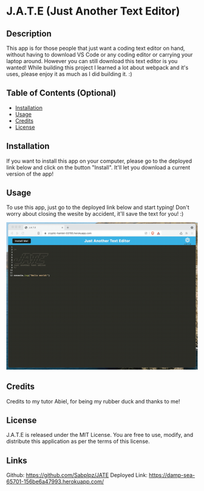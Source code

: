 # J.A.T.E (Just Another Text Editor)

## Description

This app is for those people that just want a coding text editor on hand, without having to download VS Code or any coding editor or carrying your laptop around. However you can still download this text editor is you wanted! While building this project I learned a lot about webpack and it's uses, please enjoy it as much as I did building it. :)
## Table of Contents (Optional)

- [Installation](#installation)
- [Usage](#usage)
- [Credits](#credits)
- [License](#license)

## Installation

If you want to install this app on your computer, please go to the deployed link below and click on the button "Install". It'll let you download a current version of the app!

## Usage

To use this app, just go to the deployed link below and start typing! Don't worry about closing the wesite by accident, it'll save the text for you! :)

![Demo](assets/00-demo.gif)

## Credits

Credits to my tutor Abiel, for being my rubber duck and thanks to me! 

## License

J.A.T.E is released under the MIT License. You are free to use, modify, and distribute this application as per the terms of this license.

## Links

Github: https://github.com/Sabplpz/JATE
Deployed Link: https://damp-sea-65701-156be6a47993.herokuapp.com/
